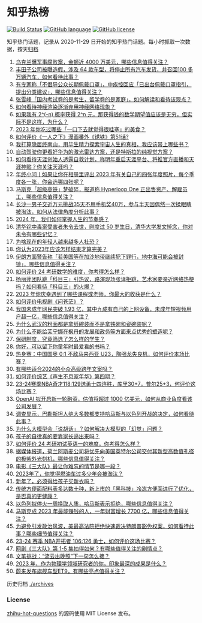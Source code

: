 # 知乎热榜
[![Build Status](https://github.com/ToWeLong/zhihu-hot-questions/workflows/CI/badge.svg)](https://github.com/ToWeLong/zhihu-hot-questions/actions)
[![GitHub language](https://img.shields.io/badge/language-golang-orange.svg)](https://golang.org/)
[![GitHub license](https://img.shields.io/github/license/ToWeLong/zhihu-hot-questions)](https://github.com/ToWeLong/zhihu-hot-questions/blob/main/LICENSE)

知乎热门话题，记录从 2020-11-29 日开始的知乎热门话题。每小时抓取一次数据，按天[归档](./archives)

<!-- BEGIN -->

1. [乌克兰曝军事腐败案，金额近 4000 万美元，哪些信息值得关注？](https://www.zhihu.com/question/636416817)
1. [丰田子公司被曝造假，涉及 64 款车型，将停止所有汽车发货，并召回100 多万辆汽车，如何看待此事？](https://www.zhihu.com/question/636140553)
1. [有专家称「不倡导公众长期佩戴口罩」，中疾控回应「已出台佩戴口罩指引，提出分类建议」，哪些信息值得关注？](https://www.zhihu.com/question/636426142)
1. [张雪峰「国内考试卷的是考生，留学卷的是家庭」，如何解读和看待该观点？](https://www.zhihu.com/question/634647576)
1. [如何看待神经渲染逐渐弃用神经网络现象？](https://www.zhihu.com/question/631507898)
1. [如果我有 2^(-n) 概率获得 2^n 元，那获得钱的数学期望值应该是无穷，但实际不是这样，为什么？](https://www.zhihu.com/question/570330301)
1. [2023 年你吃过哪些「一口下去就觉得很哇塞」的美食？](https://www.zhihu.com/question/632156160)
1. [如何评价《一人之下》漫画番外《锈铁》第51话?](https://www.zhihu.com/question/636383591)
1. [我打算隐居终南山，用毕生精力探索宇宙人生的真相，我应该带上哪些书？](https://www.zhihu.com/question/604728024)
1. [自动驾驶你更看好华为的激光雷达方案，还是特斯拉的纯视觉方案？](https://www.zhihu.com/question/626263791)
1. [如何看待天涯创始人透露自救计划，称明年重启天涯平台、将推官方直播和天涯神贴？你关注天涯吗？](https://www.zhihu.com/question/636069858)
1. [年终小问丨如果让你在相册里评出 2023 年有关自己的四张年度照片，每个季度各一张，你会选哪四张呢？](https://www.zhihu.com/question/631689980)
1. [马斯克「超级高铁」梦破碎，报道称 Hyperloop One 正出售资产、解雇员工，哪些信息值得关注？](https://www.zhihu.com/question/636343940)
1. [长沙一男子交近万元挑战35天不用手机奖40万，参与半天因偶然一次揉眼睛被淘汰，如何从法律角度分析此事？](https://www.zhihu.com/question/635829618)
1. [2024 年，我们如何掌握人生的节奏感？](https://www.zhihu.com/question/635208134)
1. [清华铊中毒案受害者朱令去世，刚度过 50 岁生日，清华大学发文悼念，你对朱令有哪些记忆？](https://www.zhihu.com/question/636249598)
1. [为啥现在的年轻人越来越多人社恐？](https://www.zhihu.com/question/458650020)
1. [你认为2023年应该怎样结束才算完美？](https://www.zhihu.com/question/636417072)
1. [伊朗方面警告称「若美国等在加沙地带继续犯下罪行，地中海可能会被封锁」，哪些信息值得关注？](https://www.zhihu.com/question/636407823)
1. [如何评价 24 考研数学的难度，你考得怎么样？](https://www.zhihu.com/question/636409086)
1. [杨丽萍团队跳「科目三」引热议，路演现场张译拒跳，艺术家要亲近网络热梗吗？如何看待「科目三」的火爆？](https://www.zhihu.com/question/636192435)
1. [2023 年你庆幸遇到了哪些课程或老师，你最大的收获是什么？](https://www.zhihu.com/question/634883970)
1. [如何评价电视剧《问苍茫》？](https://www.zhihu.com/question/634539239)
1. [我国未成年网民突破 1.93 亿，其中九成有自己的上网设备，未成年短视频用户超一亿，哪些信息值得关注？](https://www.zhihu.com/question/636343924)
1. [为什么武汉的粉面都是拿纸碗装而不是拿铁碗和瓷碗装呢？](https://www.zhihu.com/question/635777268)
1. [为什么不能给芙宁娜在枫丹的发展和政务等方面来点优秀的塑造呢？](https://www.zhihu.com/question/636165176)
1. [保研制度，究竟筛选了怎么样的学生？](https://www.zhihu.com/question/627930104)
1. [你好，可以留下你童年时最爱看的书吗？](https://www.zhihu.com/question/630833542)
1. [热身赛：中国国奥 0:1 不敌马来西亚 U23，陶强龙失良机，如何评价本场比赛？](https://www.zhihu.com/question/636301644)
1. [有哪些适合2024的小众高级跨年文案吗？](https://www.zhihu.com/question/635949997)
1. [如何评价综艺《声生不息家年华》第四期？](https://www.zhihu.com/question/636244795)
1. [23-24赛季NBA奇才118:129送勇士四连胜，库里30+7，普尔25+3，何评价这场比赛？](https://www.zhihu.com/question/636248208)
1. [OpenAI 拟开启新一轮融资，估值将超过 1000 亿美元，如何从商业角度看该公司发展？](https://www.zhihu.com/question/636259429)
1. [调查显示，巴勒斯坦人绝大多数都支持哈马斯与以色列开战的决定，如何看待此事？](https://www.zhihu.com/question/636073050)
1. [为什么大模型会「说胡话」？如何解决大模型的「幻觉」问题？](https://www.zhihu.com/question/635776684)
1. [孩子的自律真的要靠家长逼出来吗？](https://www.zhihu.com/question/436192830)
1. [如何评价 24 考研初试英语一的难度，你考得怎么样？](https://www.zhihu.com/question/636296625)
1. [据媒体报道，荷兰阿斯麦公司将优先向美国英特尔公司交付其新型高数值孔径的极紫外光刻机，哪些信息值得关注？](https://www.zhihu.com/question/636432241)
1. [电影《三大队》最让你难忘的情节是哪一段？](https://www.zhihu.com/question/635224946)
1. [2023年了，你觉得燃油车过多少年会被淘汰？](https://www.zhihu.com/question/583148481)
1. [新年了，必须得给孩子买新衣吗？](https://www.zhihu.com/question/634950600)
1. [传统方便面配料表多达数十种，新上市的「黑科技」冷冻方便面进行了优化，是否真的更健康？](https://www.zhihu.com/question/636137625)
1. [以色列拟停火一周换取人质，哈马斯表示拒绝，哪些信息值得关注？](https://www.zhihu.com/question/636071959)
1. [马斯克成 2023 年最能赚钱的人，一年财富增长 7700  亿，哪些信息值得关注？](https://www.zhihu.com/question/636408557)
1. [为避免引发政治风波，美最高法院拒绝快速裁决特朗普豁免权案，如何看待此事？哪些细节值得关注？](https://www.zhihu.com/question/636245651)
1. [23-24 赛季 NBA开拓者 106:126 勇士，如何评价这场比赛？](https://www.zhihu.com/question/636407894)
1. [网剧《三大队》第 1-5 集拍得如何？有哪些值得关注的剧情点？](https://www.zhihu.com/question/636150397)
1. [文笔挑战：“流云出晚照”下一句怎么接？](https://www.zhihu.com/question/636122185)
1. [2023 年，作为物理学领域研究者的你，印象最深的成果是什么？](https://www.zhihu.com/question/632611369)
1. [蔚来发布旗舰车型ET9，有哪些亮点值得关注？](https://www.zhihu.com/question/636325300)

<!-- END -->

历史归档 [./archives](./archives)


### License
[zhihu-hot-questions](https://github.com/towelong/zhihu-hot-questions) 的源码使用 MIT License 发布。